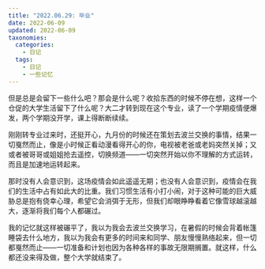 ```yaml
---
title: "2022.06.29: 毕业"
date: 2022-06-09
updated: 2022-06-09
taxonomies:
  categories:
    - 日记
  tags:
    - 日记
    - 一些记忆
---
```


但是总是会留下一些什么吧？那会是什么呢？收拾东西的时候不停在想，这样一个仓促的大学生活留下了什么呢？大二才转到现在这个专业，读了一个学期疫情便爆发，两个学期没开学，课上得断断续续。

刚刚转专业过来时，还挺开心，九月份的时候还在策划去波兰交换的事情，结果一切戛然而止，像是小时候正看动漫看得开心的你，电视被老爸或老妈突然关掉；又或者被哥哥或姐姐抢去遥控，切换频道——一切突然开始以你不理解的方式运转，而且是加速地运转起来。

那时没有人会意识到，这场疫情会如此遥遥无期；也没有人会意识到，疫情会在我们的生活中占有如此大的比重。我们习惯生活有小打小闹，对于这种可能的巨大威胁总是抱有侥幸心理，希望它会消弭于无形，但我们却眼睁睁看着它像雪球越滚越大，逐渐将我们每个人都碾过。

我的记忆就这样被碾平了，我以为我会去波兰交换学习，在暑假的时候会背着帐篷睡袋去什么地方，我以为我会有更多的时间来和同学、朋友慢慢熟络起来，但一切都戛然而止——一切准备和计划也因为各种各样的事故无限期搁置。就这样，什么都还没来得及做，整个大学就结束了。